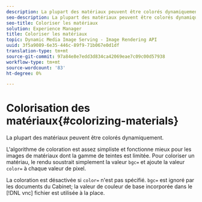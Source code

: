 ```yaml
---
description: La plupart des matériaux peuvent être colorés dynamiquement.
seo-description: La plupart des matériaux peuvent être colorés dynamiquement.
seo-title: Coloriser les matériaux
solution: Experience Manager
title: Coloriser les matériaux
topic: Dynamic Media Image Serving - Image Rendering API
uuid: 3f5a9089-6e35-446c-89f9-71b067e0d1df
translation-type: tm+mt
source-git-commit: 97a84e8e7edd3d834ca42069eae7c09c00d57938
workflow-type: tm+mt
source-wordcount: '83'
ht-degree: 0%

---
```



# Colorisation des matériaux{#colorizing-materials}

La plupart des matériaux peuvent être colorés dynamiquement.

L&#39;algorithme de coloration est assez simpliste et fonctionne mieux pour les images de matériaux dont la gamme de teintes est limitée. Pour coloriser un matériau, le rendu soustrait simplement la valeur `bgc=` et ajoute la valeur `color=` à chaque valeur de pixel.

La coloration est désactivée si `color=` n&#39;est pas spécifié. `bgc=` est ignoré par les documents du Cabinet; la valeur de couleur de base incorporée dans le  [!DNL vnc] fichier est utilisée à la place.

